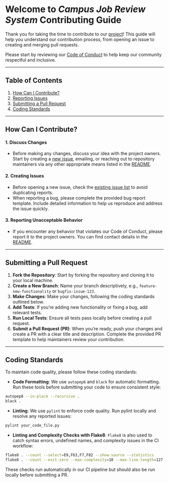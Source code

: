 # Welcome to *Campus Job Review System* Contributing Guide

Thank you for taking the time to contribute to our [project](https://github.com/SE-Group-95/campus-job-review-system)! This guide will help you understand our contribution process, from opening an issue to creating and merging pull requests.

Please start by reviewing our [Code of Conduct](https://github.com/SE-Group-95/campus-job-review-system/blob/main/CODE_OF_CONDUCT.md) to help keep our community respectful and inclusive.

---

## Table of Contents
1. [How Can I Contribute?](#how-can-i-contribute)
2. [Reporting Issues](#reporting-issues)
3. [Submitting a Pull Request](#submitting-a-pull-request)
4. [Coding Standards](#coding-standards)

---

## How Can I Contribute?

#### 1. Discuss Changes
- Before making any changes, discuss your idea with the project owners. Start by creating a [new issue](https://github.com/SE-Group-95/campus-job-review-system/issues), emailing, or reaching out to repository maintainers via any other appropriate means listed in the [README](https://github.com/SE-Group-95/campus-job-review-system/blob/main/README.md).

#### 2. Creating Issues
- Before opening a new issue, check the [existing issue list](https://github.com/SE-Group-95/campus-job-review-system/issues) to avoid duplicating reports.
- When reporting a bug, please complete the provided bug report template. Include detailed information to help us reproduce and address the issue quickly.

#### 3. Reporting Unacceptable Behavior
- If you encounter any behavior that violates our Code of Conduct, please report it to the project owners. You can find contact details in the [README](https://github.com/SE-Group-95/campus-job-review-system/blob/main/README.md).

---

## Submitting a Pull Request

1. **Fork the Repository**: Start by forking the repository and cloning it to your local machine.
2. **Create a New Branch**: Name your branch descriptively, e.g., `feature-new-functionality` or `bugfix-issue-123`.
3. **Make Changes**: Make your changes, following the coding standards outlined below.
4. **Add Tests**: If you’re adding new functionality or fixing a bug, add relevant tests.
5. **Run Local Tests**: Ensure all tests pass locally before creating a pull request.
6. **Submit a Pull Request (PR)**: When you’re ready, push your changes and create a PR with a clear title and description. Complete the provided PR template to help maintainers review your contribution.

---

## Coding Standards

To maintain code quality, please follow these coding standards:

- **Code Formatting**: We use `autopep8` and `black` for automatic formatting. Run these tools before submitting your code to ensure consistent style:
```bash
autopep8 --in-place --recursive .
black .
```

- **Linting**: We use `pylint` to enforce code quality. Run pylint locally and resolve any reported issues:
```bash
pylint your_code_file.py
```

- **Linting and Complexity Checks with Flake8**: `Flake8` is also used to catch syntax errors, undefined names, and complexity issues in the CI workflow:
```bash
flake8 . --count --select=E9,F63,F7,F82 --show-source --statistics
flake8 . --count --exit-zero --max-complexity=10 --max-line-length=127 --statistics
```
These checks run automatically in our CI pipeline but should also be run locally before submitting a PR.